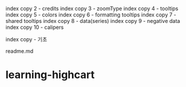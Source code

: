index copy 2 - credits
index copy 3 - zoomType
index copy 4 - tooltips
index copy 5 - colors
index copy 6 - formatting tooltips
index copy 7 - shared tooltips
index copy 8 - data(series)
index copy 9 - negative data
index copy 10 - calipers

index copy - 기초

readme.md
# learning-highcart
